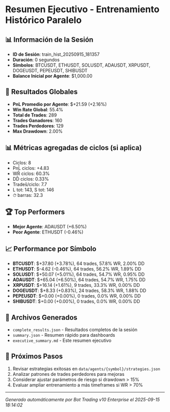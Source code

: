 # Resumen Ejecutivo - Entrenamiento Histórico Paralelo

## 📊 Información de la Sesión
- **ID de Sesión**: train_hist_20250915_181357
- **Duración**: 0 segundos
- **Símbolos**: BTCUSDT, ETHUSDT, SOLUSDT, ADAUSDT, XRPUSDT, DOGEUSDT, PEPEUSDT, SHIBUSDT
- **Balance Inicial por Agente**: $1,000.00

## 🎯 Resultados Globales
- **PnL Promedio por Agente**: $+21.59 (+2.16%)
- **Win Rate Global**: 55.4%
- **Total de Trades**: 289
- **Trades Ganadores**: 160
- **Trades Perdedores**: 129
- **Max Drawdown**: 2.00%

## 📊 Métricas agregadas de ciclos (si aplica)
- Ciclos: 8
- PnL̄ ciclos: +4.83
- WR̄ ciclos: 60.3%
- DD̄ ciclos: 0.33%
- Trades̄/ciclo: 7.7
- L tot: 143, S tot: 146
- ⏱̄ barras: 32.3


## 🏆 Top Performers
- **Mejor Agente**: ADAUSDT (+6.50%)
- **Peor Agente**: ETHUSDT (-0.46%)

## 📈 Performance por Símbolo
- **BTCUSDT**: $+37.80 (+3.78%), 64 trades, 57.8% WR, 2.00% DD
- **ETHUSDT**: $-4.62 (-0.46%), 64 trades, 56.2% WR, 1.89% DD
- **SOLUSDT**: $+50.07 (+5.01%), 64 trades, 54.7% WR, 0.95% DD
- **ADAUSDT**: $+65.04 (+6.50%), 64 trades, 54.7% WR, 1.75% DD
- **XRPUSDT**: $+16.14 (+1.61%), 9 trades, 33.3% WR, 0.00% DD
- **DOGEUSDT**: $+8.33 (+0.83%), 24 trades, 58.3% WR, 1.88% DD
- **PEPEUSDT**: $+0.00 (+0.00%), 0 trades, 0.0% WR, 0.00% DD
- **SHIBUSDT**: $+0.00 (+0.00%), 0 trades, 0.0% WR, 0.00% DD

## 📁 Archivos Generados
- `complete_results.json` - Resultados completos de la sesión
- `summary.json` - Resumen rápido para dashboards
- `executive_summary.md` - Este resumen ejecutivo

## 🎯 Próximos Pasos
1. Revisar estrategias exitosas en `data/agents/{symbol}/strategies.json`
2. Analizar patrones de trades perdedores para mejoras
3. Considerar ajustar parámetros de riesgo si drawdown > 15%
4. Evaluar ampliar entrenamiento a más timeframes si WR > 70%

---
*Generado automáticamente por Bot Trading v10 Enterprise el 2025-09-15 18:14:02*
